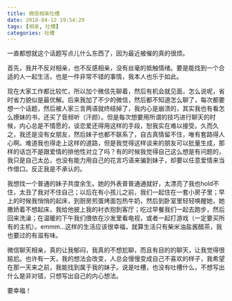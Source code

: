 ```yaml
---
title: 微信相亲吐槽
date: 2018-04-12 19:54:29
tags: [相亲, 吐槽]
categories: 吐槽
---
```


一直都想就这个话题写点儿什么东西了，因为最近被催的真的很烦。

首先，我并不反对相亲，也不反感相亲，没有丝毫的抵触情绪。要是能找到一个合适的人一起生活，也是一件非常不错的事情，我本人也乐于如此。

现在大家工作都比较忙，所以加个微信先聊着，然后有机会就见面，怎么说呢，省时省力貌似是最优解。后来我加了不少的微信，然后都不知道怎么聊了，每次都要想一个话题，然后被人家三言两语就终结掉了，我内心是崩溃的，其实我也有看怎么撩妹的书，还买了音频听（汗颜）。但是每次想要用所谓的技巧进行聊天的时候，内心总是不情愿的，谈恋爱还得用这样的手段，恕我实在难以接受。久而久之，我还是没有女朋友，然后妹子也都不联系了，自古真情留不住，唯有套路得人心啊。难道我也得走上这样的道路，但是我觉得这样谈来的朋友可以批量生成，那样的话岂不是跟爱情的排他性对立了吗？有的时候我觉得自己这么想是有问题的，我只是自己太怂，也没有能力用自己的花言巧语来骗到妹子，却要以任意爱情来当作借口。反正我是不承认的。

我想找一个普通的妹子共度余生。她的外表普普通通就好，太漂亮了我也hold不住，太丑了我对不住自己；以后在有小孩儿之前，我们一起住在一套小房子里；早上的时候我悄悄的起床，到厨房煎蛋烤面包热牛奶，然后到卧室里轻轻唤醒她，她撒娇着不想起床，我给他披上我的衬衣抱到客厅；吃过早餐我们一起去跑步，然后回来洗澡；在温暖的下午我们偎依在沙发里看电视，或者一起打游戏（一定要买所有的主机）。emmm...这样的生活应该很幸福，就算生活只有柴米油盐酱醋茶，我也要过的有滋有味。

微信聊天相亲，真的让我郁闷，我真的不想尬聊，而且有目的的聊天，让我觉得很尴尬。也许有一天，我的想法会改变，人总会慢慢变成自己不喜欢的样子，我希望在那一天来之前，我能找到属于我的妹子。说是吐槽，也没有吐槽什么，不想写出什么是非对错，只想写出自己的内心想法。

要幸福！
